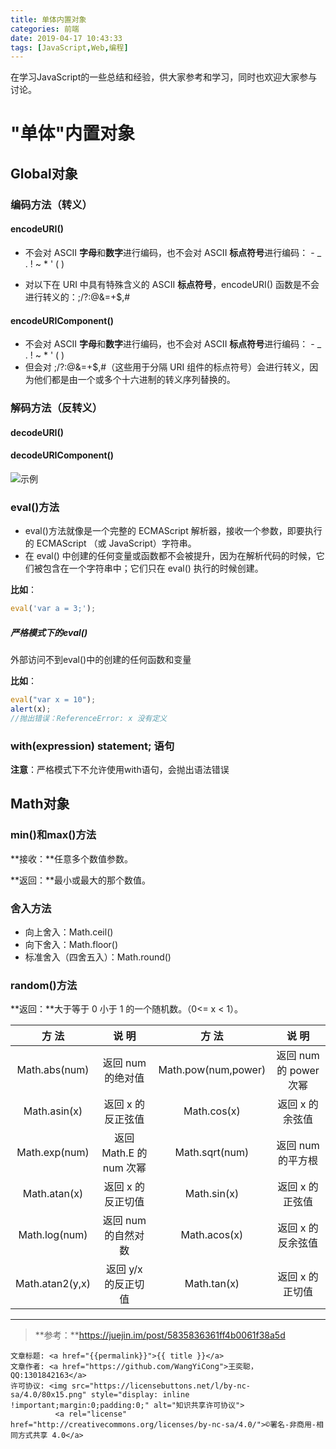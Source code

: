 ```yaml
---
title: 单体内置对象
categories: 前端
date: 2019-04-17 10:43:33
tags: [JavaScript,Web,编程]
---
```

在学习JavaScript的一些总结和经验，供大家参考和学习，同时也欢迎大家参与讨论。

<!--more-->


# "单体"内置对象

## Global对象

### 编码方法（转义）

#### encodeURI()

- 不会对 ASCII **字母**和**数字**进行编码，也不会对 ASCII **标点符号**进行编码： - _ . ! ~ * ' ( ) 

- 对以下在 URI 中具有特殊含义的 ASCII **标点符号**，encodeURI() 函数是不会进行转义的：;/?:@&=+$,#

#### encodeURIComponent()

- 不会对 ASCII **字母**和**数字**进行编码，也不会对 ASCII **标点符号**进行编码： - _ . ! ~ * ' ( ) 
- 但会对   ;/?:@&=+$,#（这些用于分隔 URI 组件的标点符号）会进行转义，因为他们都是由一个或多个十六进制的转义序列替换的。

### 解码方法（反转义）

#### decodeURI()

#### decodeURIComponent()

![示例](https://lc-gold-cdn.xitu.io/6f5dace798f2d7763cc9.png?imageslim )


### eval()方法

-  eval()方法就像是一个完整的 ECMAScript 解析器，接收一个参数，即要执行的 ECMAScript （或 JavaScript）字符串。
- 在 eval() 中创建的任何变量或函数都不会被提升，因为在解析代码的时候，它们被包含在一个字符串中；它们只在 eval() 执行的时候创建。

**比如**：

```javascript
eval('var a = 3;');
```



##### 严格模式下的eval()

外部访问不到eval()中的创建的任何函数和变量

**比如**：

```javascript
eval("var x = 10");
alert(x);
//抛出错误：ReferenceError: x 没有定义
```

### with(expression) statement; 语句

**注意**：严格模式下不允许使用with语句，会抛出语法错误


## Math对象

### min()和max()方法

**接收：**任意多个数值参数。

**返回：**最小或最大的那个数值。

### 舍入方法

- 向上舍入：Math.ceil()
- 向下舍入：Math.floor()
- 标准舍入（四舍五入）：Math.round()

### random()方法

**返回：**大于等于 0 小于 1 的一个随机数。（0<= x < 1）。

|      方 法      |          说 明          |        方 法        |         说 明          |
| :-------------: | :---------------------: | :-----------------: | :--------------------: |
|  Math.abs(num)  |    返回 num 的绝对值    | Math.pow(num,power) | 返回 num 的 power 次幂 |
|  Math.asin(x)   |    返回 x 的反正弦值    |     Math.cos(x)     |    返回 x 的余弦值     |
|  Math.exp(num)  | 返回 Math.E 的 num 次幂 |   Math.sqrt(num)    |   返回 num 的平方根    |
|  Math.atan(x)   |    返回 x 的反正切值    |     Math.sin(x)     |    返回 x 的正弦值     |
|  Math.log(num)  |   返回 num 的自然对数   |    Math.acos(x)     |   返回 x 的反余弦值    |
| Math.atan2(y,x) |   返回 y/x 的反正切值   |     Math.tan(x)     |    返回 x 的正切值     |



---------------------

> **参考：**https://juejin.im/post/5835836361ff4b0061f38a5d


><span style="font-size:12px">
	文章标题: <a href="{{permalink}}">{{ title }}</a>
	文章作者: <a href="https://github.com/WangYiCong">王奕聪，QQ:1301842163</a>  
	许可协议: <img src="https://licensebuttons.net/l/by-nc-sa/4.0/80x15.png" style="display: inline !important;margin:0;padding:0;" alt="知识共享许可协议">
			  <a rel="license" href="http://creativecommons.org/licenses/by-nc-sa/4.0/">©署名-非商用-相同方式共享 4.0</a>
</span>